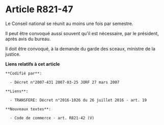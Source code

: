 # Article R821-47

Le Conseil national se réunit au moins une fois par semestre.

Il peut être convoqué aussi souvent qu'il est nécessaire, par le président, après avis du bureau.

Il doit être convoqué, à la demande du garde des sceaux, ministre de la justice.

**Liens relatifs à cet article**

	**Codifié par**:

	  - Décret n°2007-431 2007-03-25 JORF 27 mars 2007

	**Liens**:

	  - TRANSFERE: Décret n°2016-1026 du 26 juillet 2016 - art. 19

	**Nouveaux textes**:

	  - Code de commerce - art. R821-42 (V)
